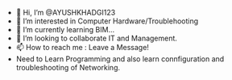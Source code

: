 - 👋 Hi, I’m @AYUSHKHADGI123
- 👀 I’m interested in Computer Hardware/Troublehooting
- 🌱 I’m currently learning BIM...
- 💞️ I’m looking to collaborate IT and Management.
- 📫 How to reach me : Leave a Message!
- Need to Learn Programming and also learn connfiguration and troubleshooting of Networking.
  
<!---
AYUSHKHADGI123/AYUSHKHADGI123 is a ✨ special ✨ repository because its `README.md` (this file) appears on your GitHub profile.
You can click the Preview link to take a look at your changes.
--->
